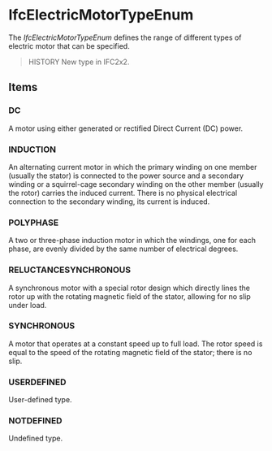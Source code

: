 # IfcElectricMotorTypeEnum

The _IfcElectricMotorTypeEnum_ defines the range of different types of electric motor that can be specified.<!-- end of definition -->

> HISTORY New type in IFC2x2.

## Items

### DC
A motor using either generated or rectified Direct Current (DC) power.

### INDUCTION
An alternating current motor in which the primary winding on one member (usually the stator) is connected to the power source and a secondary winding or a squirrel-cage secondary winding on the other member (usually the rotor) carries the induced current. There is no physical electrical connection to the secondary winding, its current is induced.

### POLYPHASE
A two or three-phase induction motor in which the windings, one for each phase, are evenly divided by the same number of electrical degrees.

### RELUCTANCESYNCHRONOUS
A synchronous motor with a special rotor design which directly lines the rotor up with the rotating magnetic field of the stator, allowing for no slip under load.

### SYNCHRONOUS
A motor that operates at a constant speed up to full load. The rotor speed is equal to the speed of the rotating magnetic field of the stator; there is no slip.

### USERDEFINED
User-defined type.

### NOTDEFINED
Undefined type.
